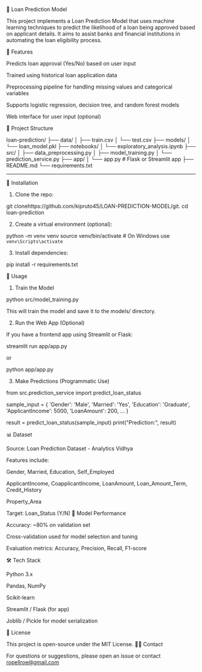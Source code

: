 
🏦 Loan Prediction Model

This project implements a Loan Prediction Model that uses machine learning techniques to predict the likelihood of a loan being approved based on applicant details. It aims to assist banks and financial institutions in automating the loan eligibility process.

📌 Features

Predicts loan approval (Yes/No) based on user input

Trained using historical loan application data

Preprocessing pipeline for handling missing values and categorical variables

Supports logistic regression, decision tree, and random forest models

Web interface for user input (optional)

📁 Project Structure

loan-prediction/
├── data/
│   ├── train.csv
│   └── test.csv
├── models/
│   └── loan_model.pkl
├── notebooks/
│   └── exploratory_analysis.ipynb
├── src/
│   ├── data_preprocessing.py
│   ├── model_training.py
│   └── prediction_service.py
├── app/
│   └── app.py  # Flask or Streamlit app
├── README.md
└── requirements.txt


---

🔧 Installation

1. Clone the repo:

git clonehttps://github.com/kipruto45/LOAN-PREDICTION-MODEL/git.
cd loan-prediction


2. Create a virtual environment (optional):

python -m venv venv
source venv/bin/activate  # On Windows use `venv\Scripts\activate`


3. Install dependencies:

pip install -r requirements.txt

🚀 Usage

1. Train the Model

python src/model_training.py

This will train the model and save it to the models/ directory.

2. Run the Web App (Optional)

If you have a frontend app using Streamlit or Flask:

streamlit run app/app.py

or

python app/app.py

3. Make Predictions (Programmatic Use)

from src.prediction_service import predict_loan_status

sample_input = {
    'Gender': 'Male',
    'Married': 'Yes',
    'Education': 'Graduate',
    'ApplicantIncome': 5000,
    'LoanAmount': 200,
    ...
}

result = predict_loan_status(sample_input)
print("Prediction:", result)

📊 Dataset

Source: Loan Prediction Dataset - Analytics Vidhya

Features include:

Gender, Married, Education, Self_Employed

ApplicantIncome, CoapplicantIncome, LoanAmount, Loan_Amount_Term, Credit_History

Property_Area

Target: Loan_Status (Y/N)
🧠 Model Performance

Accuracy: ~80% on validation set

Cross-validation used for model selection and tuning

Evaluation metrics: Accuracy, Precision, Recall, F1-score


🛠 Tech Stack

Python 3.x

Pandas, NumPy

Scikit-learn

Streamlit / Flask (for app)

Joblib / Pickle for model serialization

📝 License

This project is open-source under the MIT License.
🙋‍♂️ Contact

For questions or suggestions, please open an issue or contact ropellroe@gmail.com

